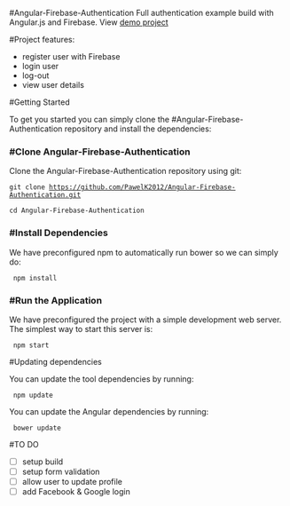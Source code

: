 #Angular-Firebase-Authentication
Full authentication example build with Angular.js and Firebase. View <a href="http://pawelkaim.com/d/angular-firebase-auth/app/#/authentication">demo project</a>

#Project features: 

- register user with Firebase
- login user
- log-out
- view user details

#Getting Started

To get you started you can simply clone the #Angular-Firebase-Authentication repository and install the dependencies:

<h3>#Clone Angular-Firebase-Authentication</h3>

Clone the Angular-Firebase-Authentication repository using git:

 <code>git clone https://github.com/PawelK2012/Angular-Firebase-Authentication.git  </code>

 <code>cd Angular-Firebase-Authentication  </code>

<h3>#Install Dependencies</h3>
We have preconfigured npm to automatically run bower so we can simply do:

 <code> npm install </code>

<h3>#Run the Application</h3>

We have preconfigured the project with a simple development web server. The simplest way to start this server is:

 <code> npm start  </code>

#Updating dependencies

You can update the tool dependencies by running:

 <code> npm update  </code>

You can update the Angular dependencies by running:

 <code> bower update  </code>


#TO DO

- [ ] setup build
- [ ] setup form validation 
- [ ] allow user to update profile
- [ ] add Facebook & Google login